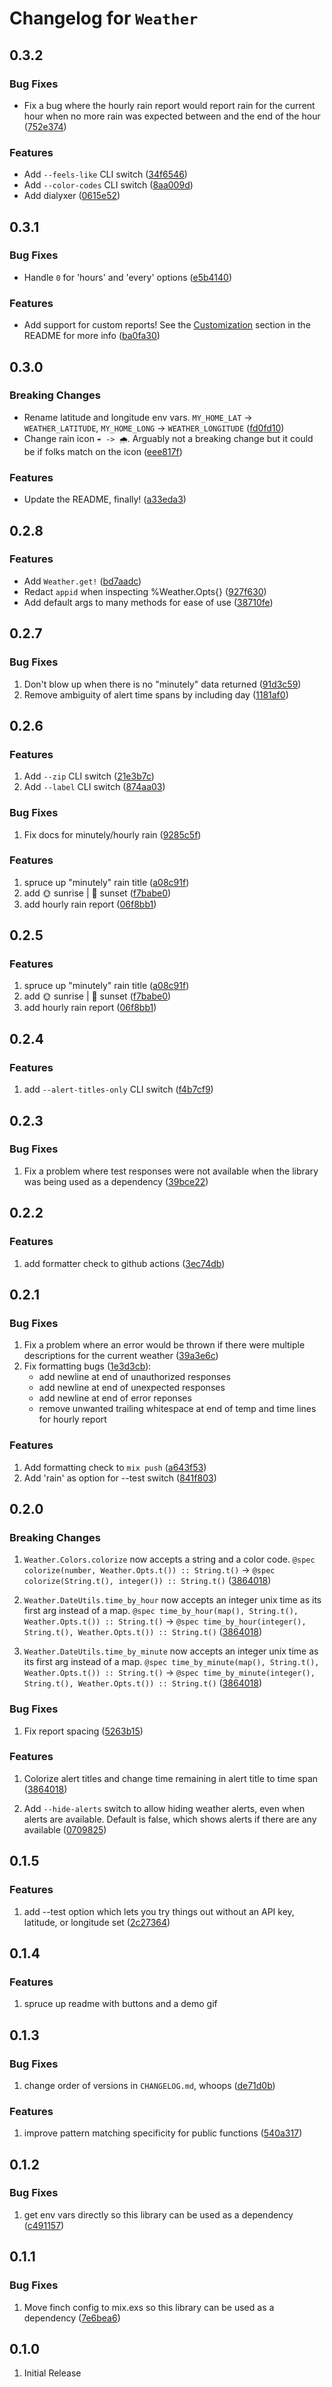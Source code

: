 # Changelog for `Weather`

## 0.3.2

### Bug Fixes
- Fix a bug where the hourly rain report would report rain for the current hour when no more rain was expected between <now> and the end of the hour ([752e374](https://github.com/spencerolson/weather/commit/752e374c4d292db3bb2dd87ec30563bed56ac208))

### Features
- Add `--feels-like` CLI switch ([34f6546](https://github.com/spencerolson/weather/commit/34f6546ea8ae659d0763dd364bb6b053ae34c2ed))
- Add `--color-codes` CLI switch ([8aa009d](https://github.com/spencerolson/weather/commit/8aa009d9657b1369b00770ff17ffd5374f2476ca))
- Add dialyxer ([0615e52](https://github.com/spencerolson/weather/commit/0615e528527633c8e386f43753f32b9434878300))

## 0.3.1

### Bug Fixes
- Handle `0` for 'hours' and 'every' options ([e5b4140](https://github.com/spencerolson/weather/commit/e5b4140d74d2b6e50002e1215438e815832bab48))

### Features
- Add support for custom reports! See the [Customization](https://github.com/spencerolson/weather/blob/main/README.md#customization) section in the README for more info ([ba0fa30](https://github.com/spencerolson/weather/commit/ba0fa30624b81cf30b2a8c5ce391d56fdeafdc1e))

## 0.3.0

### Breaking Changes
- Rename latitude and longitude env vars. `MY_HOME_LAT` -> `WEATHER_LATITUDE`, `MY_HOME_LONG` -> `WEATHER_LONGITUDE` ([fd0fd10](https://github.com/spencerolson/weather/commit/fd0fd10680ca5504f105dea4d9ba8f208fbe34a5))
- Change rain icon `☔ -> 🌧️`. Arguably not a breaking change but it could be if folks match on the icon ([eee817f](https://github.com/spencerolson/weather/commit/eee817f92a34380cb2fdcd3cb486bcebb4d5b67b))

### Features
- Update the README, finally! ([a33eda3](https://github.com/spencerolson/weather/commit/a33eda3fafc7017aa6e7e391f09f7669e98385a9))

## 0.2.8

### Features
- Add `Weather.get!` ([bd7aadc](https://github.com/spencerolson/weather/commit/bd7aadcb6c8f5449dfded495b9ebb43e846dcb6c))
- Redact `appid` when inspecting %Weather.Opts{} ([927f630](https://github.com/spencerolson/weather/commit/927f630fcfdd8f9143712d8bba4a402b14c35b58))
- Add default args to many methods for ease of use ([38710fe](https://github.com/spencerolson/weather/commit/38710fe8a1b4ccfbc5eb4a780105978200152f32))

## 0.2.7

### Bug Fixes
1. Don't blow up when there is no "minutely" data returned ([91d3c59](https://github.com/spencerolson/weather/commit/91d3c593080234c489e96f7a8c7fc37b15757b64))
2. Remove ambiguity of alert time spans by including day ([1181af0](https://github.com/spencerolson/weather/commit/1181af0c64621bb9994280af124aed729c2e2e8b))

## 0.2.6

### Features
1. Add `--zip` CLI switch ([21e3b7c](https://github.com/spencerolson/weather/commit/21e3b7c9fd24f1992946fbfd68d6f06213c807c6))
2. Add `--label` CLI switch ([874aa03](https://github.com/spencerolson/weather/commit/874aa03f45209d3cf879cf43cafb25d46064d8c9))

### Bug Fixes
1. Fix docs for minutely/hourly rain ([9285c5f](https://github.com/spencerolson/weather/commit/9285c5fa7bd1415ee166de319f60c18681fda499))

### Features
1. spruce up "minutely" rain title ([a08c91f](https://github.com/spencerolson/weather/commit/a08c91fdf38d7ba7409848bfeed6d5a7313b3328))
2. add 🌞 sunrise | 🌚 sunset ([f7babe0](https://github.com/spencerolson/weather/commit/f7babe0203aaa903035256e49d5d6a1604d4dd85))
3. add hourly rain report ([06f8bb1](https://github.com/spencerolson/weather/commit/06f8bb173cb1d599016fe7592fc4a763df1575ef))

## 0.2.5

### Features
1. spruce up "minutely" rain title ([a08c91f](https://github.com/spencerolson/weather/commit/a08c91fdf38d7ba7409848bfeed6d5a7313b3328))
2. add 🌞 sunrise | 🌚 sunset ([f7babe0](https://github.com/spencerolson/weather/commit/f7babe0203aaa903035256e49d5d6a1604d4dd85))
3. add hourly rain report ([06f8bb1](https://github.com/spencerolson/weather/commit/06f8bb173cb1d599016fe7592fc4a763df1575ef))

## 0.2.4

### Features
1. add `--alert-titles-only` CLI switch ([f4b7cf9](https://github.com/spencerolson/weather/commit/f4b7cf91efaf8c966543f7a93263081ff2b802f4))

## 0.2.3

### Bug Fixes
1. Fix a problem where test responses were not available when the library was being used as a dependency ([39bce22](https://github.com/spencerolson/weather/commit/39bce22d217b99f640000af27abe12f568f888f2))

## 0.2.2

### Features
1. add formatter check to github actions ([3ec74db](https://github.com/spencerolson/weather/commit/3ec74db3a804f1a4037c049c070a31c60622c071))

## 0.2.1

### Bug Fixes
1. Fix a problem where an error would be thrown if there were multiple descriptions for the current weather ([39a3e6c](https://github.com/spencerolson/weather/commit/39a3e6c7e6936641c38716982ad0a9c29684f2b9))
2. Fix formatting bugs ([1e3d3cb](https://github.com/spencerolson/weather/commit/1e3d3cb689794e9c258ad9674b07abb630af7250)):
    - add newline at end of unauthorized responses
    - add newline at end of unexpected responses
    - add newline at end of error reponses
    - remove unwanted trailing whitespace at end of temp and time lines for hourly report

### Features
1. Add formatting check to `mix push` ([a643f53](https://github.com/spencerolson/weather/commit/a643f5313480f9bd7f3022d8ab57508e7c578d2c))
2. Add 'rain' as option for --test switch ([841f803](https://github.com/spencerolson/weather/commit/841f80323d80337a5166674c832cc7a6e5b613c3))

## 0.2.0

### Breaking Changes
1. `Weather.Colors.colorize` now accepts a string and a color code. `@spec colorize(number, Weather.Opts.t()) :: String.t()` -> `@spec colorize(String.t(), integer()) :: String.t()` ([3864018](https://github.com/spencerolson/weather/commit/386401838fecc40b9505dc7363ae6cdd9e17171f#diff-3039f194d9b35e11671e2988fab25f2cf6f5de4818314a917cb50dd17b03ec86))

2. `Weather.DateUtils.time_by_hour` now accepts an integer unix time as its first arg instead of a map. `@spec time_by_hour(map(), String.t(), Weather.Opts.t()) :: String.t()` -> `@spec time_by_hour(integer(), String.t(), Weather.Opts.t()) :: String.t()` ([3864018](https://github.com/spencerolson/weather/commit/386401838fecc40b9505dc7363ae6cdd9e17171f#diff-d58369207ba80061161aaaaf11f5a3bdf657dea0acf2f37084c2c25d66d8d3d3))

3. `Weather.DateUtils.time_by_minute` now accepts an integer unix time as its first arg instead of a map. `@spec time_by_minute(map(), String.t(), Weather.Opts.t()) :: String.t()` -> `@spec time_by_minute(integer(), String.t(), Weather.Opts.t()) :: String.t()` ([3864018](https://github.com/spencerolson/weather/commit/386401838fecc40b9505dc7363ae6cdd9e17171f#diff-d58369207ba80061161aaaaf11f5a3bdf657dea0acf2f37084c2c25d66d8d3d3))

### Bug Fixes
1. Fix report spacing ([5263b15](https://github.com/spencerolson/weather/commit/5263b15d2cd485cf050da2a65a8602f949452290))

### Features
1. Colorize alert titles and change time remaining in alert title to time span ([3864018](https://github.com/spencerolson/weather/commit/386401838fecc40b9505dc7363ae6cdd9e17171f))

2. Add `--hide-alerts` switch to allow hiding weather alerts, even when alerts are available. Default is false, which shows alerts if there are any available ([0709825](https://github.com/spencerolson/weather/commit/070982524d429c9172d99044c835b6f6b56c73be))

## 0.1.5

### Features
1. add --test option which lets you try things out without an API key, latitude, or longitude set ([2c27364](https://github.com/spencerolson/weather/commit/2c273645b16edf6f2478210e9af211726de0a8c4))

## 0.1.4

### Features
1. spruce up readme with buttons and a demo gif

## 0.1.3

### Bug Fixes
1. change order of versions in `CHANGELOG.md`, whoops ([de71d0b](https://github.com/spencerolson/weather/commit/de71d0b8d973039988515d551dfa4e303799d2ee))

### Features
1. improve pattern matching specificity for public functions ([540a317](https://github.com/spencerolson/weather/commit/540a317a946af9f97dc90de9aaffb615c4b64fd8))

## 0.1.2

### Bug Fixes
1. get env vars directly so this library can be used as a dependency ([c491157](https://github.com/spencerolson/weather/commit/c49115722e243ca6576c9a32a18ac6fb71276c72))

## 0.1.1

### Bug Fixes
1. Move finch config to mix.exs so this library can be used as a dependency ([7e6bea6](https://github.com/spencerolson/weather/commit/7e6bea65eb2e0670cf62ece570569210f1b7e12e))

## 0.1.0
1. Initial Release